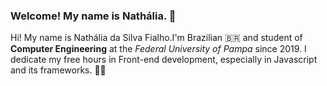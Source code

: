 ### Welcome! My name is Nathália. 👋

  
Hi! My name is Nathália da Silva Fialho.I'm Brazilian 🇧🇷 and student of **Computer Engineering** at the *Federal University of Pampa* since 2019.  I dedicate my free hours in Front-end development, especially in Javascript and its frameworks. 👩‍💻
